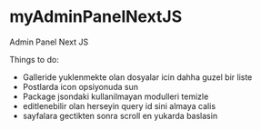 # myAdminPanelNextJS
Admin Panel Next JS


Things to do:
- Galleride yuklenmekte olan dosyalar icin dahha guzel bir liste 
- Postlarda icon opsiyonuda sun
- Package jsondaki kullanilmayan modulleri temizle
- editlenebilir olan herseyin query id sini almaya calis
- sayfalara gectikten sonra scroll en yukarda baslasin